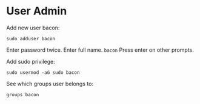 # User Admin

Add new user bacon:
```
sudo adduser bacon
```
Enter password twice.
Enter full name. `bacon`
Press enter on other prompts.

Add sudo privilege:
```
sudo usermod -aG sudo bacon
```

See which groups user belongs to:
```
groups bacon
```
